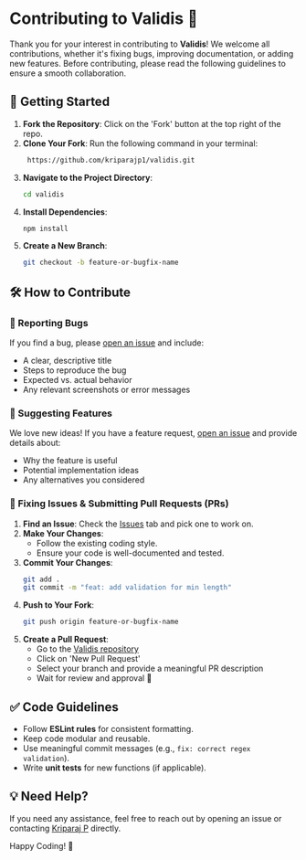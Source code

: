 # Contributing to Validis 🎉

Thank you for your interest in contributing to **Validis**! We welcome all contributions, whether it's fixing bugs, improving documentation, or adding new features. Before contributing, please read the following guidelines to ensure a smooth collaboration.

## 📌 Getting Started

1. **Fork the Repository**: Click on the 'Fork' button at the top right of the repo.
2. **Clone Your Fork**: Run the following command in your terminal:
   ```sh
    https://github.com/kriparajp1/validis.git
   ```
3. **Navigate to the Project Directory**:
   ```sh
   cd validis
   ```
4. **Install Dependencies**:
   ```sh
   npm install
   ```
5. **Create a New Branch**:
   ```sh
   git checkout -b feature-or-bugfix-name
   ```

## 🛠 How to Contribute

### 🔹 Reporting Bugs
If you find a bug, please [open an issue](https://github.com/kriparajp1/validis/issues) and include:
- A clear, descriptive title
- Steps to reproduce the bug
- Expected vs. actual behavior
- Any relevant screenshots or error messages

### 🔹 Suggesting Features
We love new ideas! If you have a feature request, [open an issue](https://github.com/kriparajp1/validis/issues) and provide details about:
- Why the feature is useful
- Potential implementation ideas
- Any alternatives you considered

### 🔹 Fixing Issues & Submitting Pull Requests (PRs)
1. **Find an Issue**: Check the [Issues](https://github.com/kriparajp1/validis/issues) tab and pick one to work on.
2. **Make Your Changes**:
   - Follow the existing coding style.
   - Ensure your code is well-documented and tested.
3. **Commit Your Changes**:
   ```sh
   git add .
   git commit -m "feat: add validation for min length"
   ```
4. **Push to Your Fork**:
   ```sh
   git push origin feature-or-bugfix-name
   ```
5. **Create a Pull Request**:
   - Go to the [Validis repository](https://github.com/kriparajp1/validis)
   - Click on 'New Pull Request'
   - Select your branch and provide a meaningful PR description
   - Wait for review and approval 🚀

## ✅ Code Guidelines
- Follow **ESLint rules** for consistent formatting.
- Keep code modular and reusable.
- Use meaningful commit messages (e.g., `fix: correct regex validation`).
- Write **unit tests** for new functions (if applicable).

## 💡 Need Help?
If you need any assistance, feel free to reach out by opening an issue or contacting [Kriparaj P](https://github.com/kriparajp1) directly.

Happy Coding! 🎉

